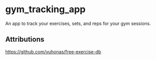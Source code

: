 # gym_tracking_app
An app to track your exercises, sets, and reps for your gym sessions.

## Attributions 
https://github.com/yuhonas/free-exercise-db
